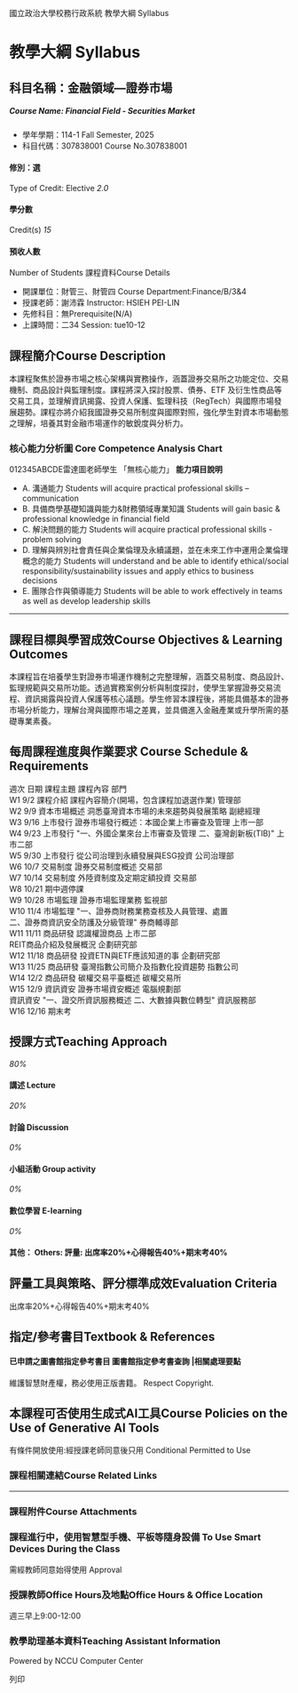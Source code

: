 國立政治大學校務行政系統 教學大綱 Syllabus
# 教學大綱 Syllabus
##  科目名稱：金融領域—證券市場
#####  Course Name: Financial Field - Securities Market
  * 學年學期：114-1 Fall Semester, 2025 
  * 科目代碼：307838001 Course No.307838001


#### 修別：選
Type of Credit: Elective 
_2.0_
#### 學分數
Credit(s)
_15_
#### 預收人數
Number of Students
課程資料Course Details
  * 開課單位：財管三、財管四 Course Department:Finance/B/3&4 
  * 授課老師：謝沛霖 Instructor: HSIEH PEI-LIN 
  * 先修科目：無Prerequisite(N/A)
  * 上課時間：二34 Session: tue10-12 


##  課程簡介Course Description
本課程聚焦於證券市場之核心架構與實務操作，涵蓋證券交易所之功能定位、交易機制、商品設計與監理制度。課程將深入探討股票、債券、ETF 及衍生性商品等交易工具，並理解資訊揭露、投資人保護、監理科技（RegTech）與國際市場發展趨勢。課程亦將介紹我國證券交易所制度與國際對照，強化學生對資本市場動態之理解，培養其對金融市場運作的敏銳度與分析力。
###  核心能力分析圖 Core Competence Analysis Chart
012345ABCDE雷達圖老師學生
「無核心能力」 
**能力項目說明**
  * A. 溝通能力 Students will acquire practical professional skills – communication
  * B. 具備商學基礎知識與能力&財務領域專業知識 Students will gain basic & professional knowledge in financial field
  * C. 解決問題的能力 Students will acquire practical professional skills - problem solving
  * D. 理解與辨別社會責任與企業倫理及永續議題，並在未來工作中運用企業倫理概念的能力 Students will understand and be able to identify ethical/social responsibility/sustainability issues and apply ethics to business decisions
  * E. 團隊合作與領導能力 Students will be able to work effectively in teams as well as develop leadership skills


* * *
##  課程目標與學習成效Course Objectives & Learning Outcomes 
本課程旨在培養學生對證券市場運作機制之完整理解，涵蓋交易制度、商品設計、監理規範與交易所功能。透過實務案例分析與制度探討，使學生掌握證券交易流程、資訊揭露與投資人保護等核心議題。學生修習本課程後，將能具備基本的證券市場分析能力，理解台灣與國際市場之差異，並具備進入金融產業或升學所需的基礎專業素養。
##  每周課程進度與作業要求 Course Schedule & Requirements
週次 日期 課程主題 課程內容 部門  
W1 9/2 課程介紹 課程內容簡介(開場，包含課程加退選作業) 管理部  
W2 9/9 資本市場概述 洞悉臺灣資本市場的未來趨勢與發展策略 副總經理  
W3 9/16 上市發行 證券市場發行概述：本國企業上市審查及管理 上市一部  
W4 9/23 上市發行 "一、外國企業來台上市審查及管理
二、臺灣創新板(TIB)" 上市二部  
W5 9/30 上市發行 從公司治理到永續發展與ESG投資 公司治理部  
W6 10/7 交易制度 證券交易制度概述 交易部  
W7 10/14 交易制度 外陸資制度及定期定額投資 交易部  
W8 10/21 期中週停課   
W9 10/28 市場監理 證券市場監理業務 監視部  
W10 11/4 市場監理 "一、證券商財務業務查核及人員管理、處置  
二、證券商資訊安全防護及分級管理" 券商輔導部  
W11 11/11 商品研發 認識權證商品 上市二部  
REIT商品介紹及發展概況 企劃研究部  
W12 11/18 商品研發 投資ETN與ETF應該知道的事 企劃研究部  
W13 11/25 商品研發 臺灣指數公司簡介及指數化投資趨勢 指數公司  
W14 12/2 商品研發 碳權交易平臺概述 碳權交易所  
W15 12/9 資訊資安 證券市場資安概述 電腦規劃部  
資訊資安 "一、證交所資訊服務概述
二、大數據與數位轉型" 資訊服務部  
W16 12/16 期末考 
##  授課方式Teaching Approach
_80%_
####  講述 Lecture
_20%_
####  討論 Discussion
_0%_
####  小組活動 Group activity
_0%_
####  數位學習 E-learning
_0%_
####  其他： Others: 評量: 出席率20%+心得報告40%+期末考40% 
##  評量工具與策略、評分標準成效Evaluation Criteria
出席率20%+心得報告40%+期末考40%
##  指定/參考書目Textbook & References
####  已申請之圖書館指定參考書目  圖書館指定參考書查詢 |相關處理要點
維護智慧財產權，務必使用正版書籍。 Respect Copyright.
##  本課程可否使用生成式AI工具Course Policies on the Use of Generative AI Tools
有條件開放使用:經授課老師同意後只用 Conditional Permitted to Use 
###  課程相關連結Course Related Links
* * *
###  課程附件Course Attachments
###  課程進行中，使用智慧型手機、平板等隨身設備 To Use Smart Devices During the Class
需經教師同意始得使用  Approval
###  授課教師Office Hours及地點Office Hours & Office Location
週三早上9:00-12:00
###  教學助理基本資料Teaching Assistant Information
Powered by NCCU Computer Center
  
列印

